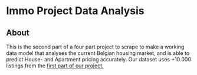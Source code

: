 # Immo Project Data Analysis
 
## About

This is the second part of a four part project to scrape to make a working data model that analyses the current Belgian housing market, and is able to predict House- and Apartment pricing accurately. Our dataset uses +10.000 listings from the [first part of our project.](https://github.com/danielbauwens/challenge-collecting-data)
